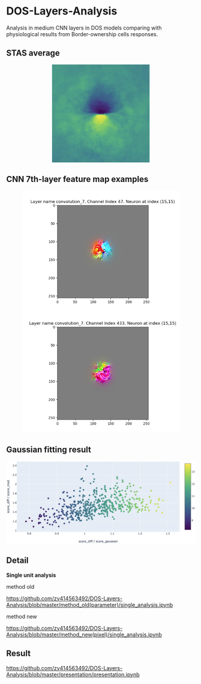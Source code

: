 # DOS-Layers-Analysis
Analysis in medium CNN layers in DOS models comparing with physiological results from Border-ownership cells responses.

## STAS average
<div align=center><img width="260" height="260" src="https://github.com/zy414563492/DOS-Layers-Analysis/blob/master/presentation/STAS%20average.jpg"/></div>

## CNN 7th-layer feature map examples
<div align=center>
<img width="420" height="320" src="https://github.com/zy414563492/DOS-Layers-Analysis/blob/master/presentation/visualize-convolution_7-47-15.jpg"/>
<img width="420" height="320" src="https://github.com/zy414563492/DOS-Layers-Analysis/blob/master/presentation/visualize-convolution_7-433-15.jpg"/>
</div>

## Gaussian fitting result
<img src="https://github.com/zy414563492/DOS-Layers-Analysis/blob/master/presentation/result.jpg"/>

## Detail

**Single unit analysis**

method old

https://github.com/zy414563492/DOS-Layers-Analysis/blob/master/method_old(parameter)/single_analysis.ipynb


method new

https://github.com/zy414563492/DOS-Layers-Analysis/blob/master/method_new(pixel)/single_analysis.ipynb


## Result

https://github.com/zy414563492/DOS-Layers-Analysis/blob/master/presentation/presentation.ipynb

